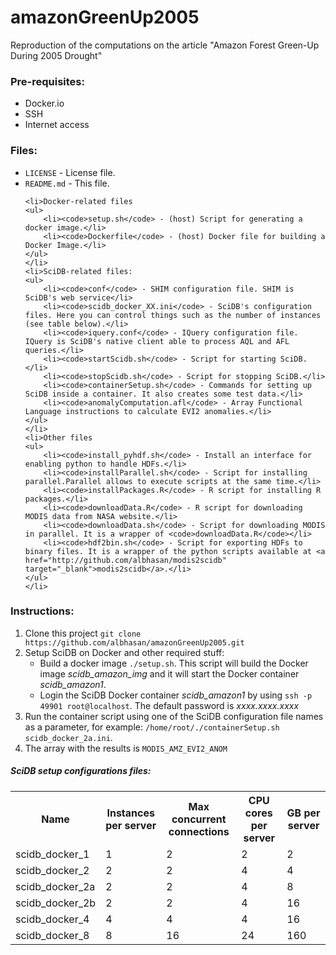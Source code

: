 amazonGreenUp2005
=================

Reproduction of the computations on the article "Amazon Forest Green-Up During 2005 Drought"


<h3>Pre-requisites:</h3>
<ul>
<li>Docker.io</li>
<li>SSH</li>
<li>Internet access</li>
</ul>



<h3>Files:</h3>
<ul>
	<li><code>LICENSE</code> - License file.</li>
	<li><code>README.md</code> - This file.</li>
	
	<li>Docker-related files
	<ul>
		<li><code>setup.sh</code> - (host) Script for generating a docker image.</li>
		<li><code>Dockerfile</code> - (host) Docker file for building a Docker Image.</li>
	</ul>
	</li>
	<li>SciDB-related files:
	<ul>
		<li><code>conf</code> - SHIM configuration file. SHIM is SciDB's web service</li>
		<li><code>scidb_docker_XX.ini</code> - SciDB's configuration files. Here you can control things such as the number of instances (see table below).</li>
		<li><code>iquery.conf</code> - IQuery configuration file. IQuery is SciDB's native client able to process AQL and AFL queries.</li>
		<li><code>startScidb.sh</code> - Script for starting SciDB.</li>
		<li><code>stopScidb.sh</code> - Script for stopping SciDB.</li>
		<li><code>containerSetup.sh</code> - Commands for setting up SciDB inside a container. It also creates some test data.</li>
		<li><code>anomalyComputation.afl</code> - Array Functional Language instructions to calculate EVI2 anomalies.</li>		
	</ul>
	</li>
	<li>Other files
	<ul>
		<li><code>install_pyhdf.sh</code> - Install an interface for enabling python to handle HDFs.</li>
		<li><code>installParallel.sh</code> - Script for installing parallel.Parallel allows to execute scripts at the same time.</li>
		<li><code>installPackages.R</code> - R script for installing R packages.</li>
		<li><code>downloadData.R</code> - R script for downloading MODIS data from NASA website.</li>
		<li><code>downloadData.sh</code> - Script for downloading MODIS in parallel. It is a wrapper of <code>downloadData.R</code></li>
		<li><code>hdf2bin.sh</code> - Script for exporting HDFs to binary files. It is a wrapper of the python scripts available at <a href="http://github.com/albhasan/modis2scidb" target="_blank">modis2scidb</a>.</li>
	</ul>
	</li>
</ul>


<h3>Instructions:</h3>
<ol>
	<li>Clone this project <code>git clone https://github.com/albhasan/amazonGreenUp2005.git</code></li>
	<li>Setup SciDB on Docker and other required stuff:
		<ul>
			<li>Build a docker image <code>./setup.sh</code>. This script will build the Docker image <em>scidb_amazon_img</em> and it will start the Docker container <em>scidb_amazon1</em>.</li>
			<li>Login the SciDB Docker container <em>scidb_amazon1</em> by using <code>ssh -p 49901 root@localhost</code>. The default password is <em>xxxx.xxxx.xxxx</em></li>
		</ul>
	</li>
	<li>Run the container script using one of the SciDB configuration file names as a parameter, for example: <code>/home/root/./containerSetup.sh scidb_docker_2a.ini</code>.</li>
	<li>The array with the results is <code>MODIS_AMZ_EVI2_ANOM</code></li>
</ol>


<h5>SciDB setup configurations files:</h5>
<table>
  <tr>
    <th>Name</th>
    <th>Instances per server<br></th>
    <th>Max concurrent connections<br></th>
    <th>CPU cores per server<br></th>
    <th>GB per server<br></th>
  </tr>
  <tr>
    <td>scidb_docker_1</td>
    <td>1<br></td>
    <td>2</td>
    <td>2</td>
    <td>2</td>
  </tr>
  <tr>
    <td>scidb_docker_2</td>
    <td>2</td>
    <td>2</td>
    <td>4</td>
    <td>4</td>
  </tr>
  <tr>
    <td>scidb_docker_2a</td>
    <td>2</td>
    <td>2</td>
    <td>4</td>
    <td>8</td>
  </tr>
  <tr>
    <td>scidb_docker_2b</td>
    <td>2</td>
    <td>2</td>
    <td>4</td>
    <td>16</td>
  </tr>
  <tr>
    <td>scidb_docker_4</td>
    <td>4</td>
    <td>4</td>
    <td>4</td>
    <td>16</td>
  </tr>
  <tr>
    <td>scidb_docker_8</td>
    <td>8</td>
    <td>16</td>
    <td>24</td>
    <td>160</td>
  </tr>
</table>
